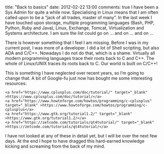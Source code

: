 title: "Back to basics"
date: 2012-02-22 13:00
comments: true
I have been a Sys Admin for quite a while now. Specialising in Linux means that I am often called upon to be a “jack of all trades, master of many”. In the last week I have touched upon storage, multiple programming languages (Bash, PHP, Python, Ruby and Java), Linux, Exchange, Tomcat, Virtualization and Systems architecture. I am sure the list could go on … and on … and on …
<!-- more -->

There is however something that I feel I am missing. Before I was in my current post, I was more of a developer. I did a lot of Shell scripting, but also ADA and C/C++. Nowadays I do not do that, which is a shame. Virtually all modern programming languages trace their roots back to C and C++. The whole of Linux/UNIX traces its roots back to C. Our world is built on C/C++!

This is something I have neglected over recent years, so I’m going to change that. A bit of Google-fu just now has bought me some interesting resources:

    <a href="https://www.cplusplus.com/doc/tutorial/" target="_blank" >https://www.cplusplus.com/doc/tutorial/</a>
    <a href="https://www.howtoforge.com/howtos/programming/c-cplusplus" target="_blank" >https://www.howtoforge.com/howtos/programming/c-cplusplus</a>
    <a href="https://www.gtk.org/tutorial1.2/" target="_blank" >https://www.gtk.org/tutorial1.2/</a>
    <a href="https://zetcode.com/tutorials/qt4tutorial/" target="_blank" >https://zetcode.com/tutorials/qt4tutorial/</a>

I have not looked at any of these in detail yet, but I will be over the next few days. At the end I hope to have dragged this hard-earned knowledge kicking and screaming from the back of my mind.



